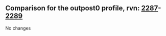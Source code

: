 ## Comparison for the outpost0 profile, rvn: [2287](https://github.com/PRO100KatYT/FortniteProfileRevisions/tree/main/profiles/outpost0/2287%20outpost0.json)-[2289](https://github.com/PRO100KatYT/FortniteProfileRevisions/tree/main/profiles/outpost0/2289%20outpost0.json)

No changes
